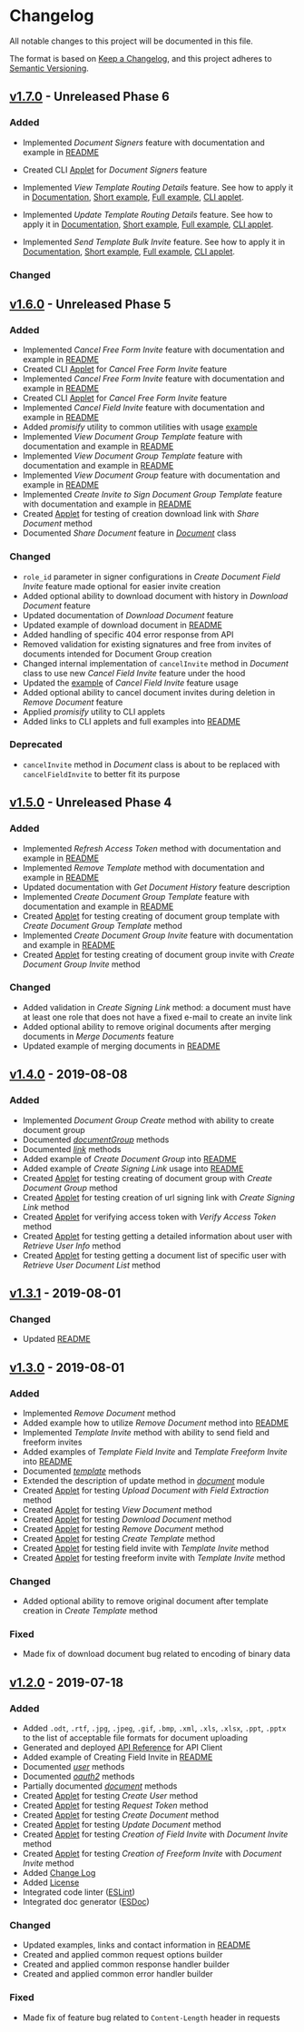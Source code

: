 # Changelog

All notable changes to this project will be documented in this file.

The format is based on [Keep a Changelog](https://keepachangelog.com/en/1.0.0/),
and this project adheres to [Semantic Versioning](https://semver.org/spec/v2.0.0.html).

## [v1.7.0] - Unreleased Phase 6

### Added
- Implemented *Document Signers* feature with documentation and example in [README](https://github.com/signnow/SignNowNodeSDK/blob/master/README.md#document-signers)
- Created CLI [Applet](https://github.com/signnow/SignNowNodeSDK/blob/master/bin/signers-list.js) for *Document Signers* feature

- Implemented *View Template Routing Details* feature. See how to apply it in [Documentation](https://signnow.github.io/SignNowNodeSDK/class/lib/template/index.js~Template.html#static-method-getRoutingDetails), [Short example](https://github.com/signnow/SignNowNodeSDK/blob/master/README.md#routing-details), [Full example](https://github.com/signnow/SignNowNodeSDK/blob/master/samples/snippets/getRoutingDetails.js), [CLI applet](https://github.com/signnow/SignNowNodeSDK/blob/master/bin/routing-details.js).
- Implemented *Update Template Routing Details* feature. See how to apply it in [Documentation](https://signnow.github.io/SignNowNodeSDK/class/lib/template/index.js~Template.html#static-method-updateRoutingDetails), [Short example](https://github.com/signnow/SignNowNodeSDK/blob/master/README.md#update-routing-details), [Full example](https://github.com/signnow/SignNowNodeSDK/blob/master/samples/snippets/updateTemplateRoutingDetails.js), [CLI applet](https://github.com/signnow/SignNowNodeSDK/blob/master/bin/update-routing-details.js).
- Implemented *Send Template Bulk Invite* feature. See how to apply it in [Documentation](https://signnow.github.io/SignNowNodeSDK/class/lib/template/index.js~Template.html#static-method-bulkInvite), [Short example](https://github.com/signnow/SignNowNodeSDK/blob/master/README.md#bulk-invite), [Full example](https://github.com/signnow/SignNowNodeSDK/blob/master/samples/snippets/sendTemplateBulkInvite.js), [CLI applet](https://github.com/signnow/SignNowNodeSDK/blob/master/bin/bulk-invite.js).

### Changed

## [v1.6.0] - Unreleased Phase 5

### Added
- Implemented *Cancel Free Form Invite* feature with documentation and example in [README](https://github.com/signnow/SignNowNodeSDK/blob/master/README.md#cancel-freeform-invite)
- Created CLI [Applet](https://github.com/signnow/SignNowNodeSDK/blob/master/bin/cancel-freeform-invite.js) for *Cancel Free Form Invite* feature
- Implemented *Cancel Free Form Invite* feature with documentation and example in [README](https://github.com/signnow/SignNowNodeSDK/blob/master/README.md#cancel-freeform-invite)
- Created CLI [Applet](https://github.com/signnow/SignNowNodeSDK/blob/master/bin/cancel-freeform-invite.js) for *Cancel Free Form Invite* feature
- Implemented *Cancel Field Invite* feature with documentation and example in [README](https://github.com/signnow/SignNowNodeSDK/blob/master/README.md#cancel-field-invite)
- Added *promisify* utility to common utilities with usage [example](https://github.com/signnow/SignNowNodeSDK/blob/master/README.md#promisify)
- Implemented *View Document Group Template* feature with documentation and example in [README](https://github.com/signnow/SignNowNodeSDK/blob/master/README.md#view-documentgroup-template)
- Implemented *View Document Group Template* feature with documentation and example in [README](https://github.com/signnow/SignNowNodeSDK/blob/master/README.md#view-documentgroup-template)
- Implemented *View Document Group* feature with documentation and example in [README](https://github.com/signnow/SignNowNodeSDK/blob/master/README.md#view-document-group)
- Implemented *Create Invite to Sign Document Group Template* feature with documentation and example in [README](https://github.com/signnow/SignNowNodeSDK/blob/master/README.md#invite-documentgroup-template)
- Created [Applet](https://github.com/signnow/SignNowNodeSDK/blob/master/bin/share-document.js) for testing of creation download link with *Share Document* method
- Documented *Share Document* feature in [*Document*](https://signnow.github.io/SignNowNodeSDK/class/lib/document.js~Document.html) class

### Changed

- `role_id` parameter in signer configurations in *Create Document Field Invite* feature made optional for easier invite creation
- Added optional ability to download document with history in *Download Document* feature
- Updated documentation of *Download Document* feature
- Updated example of download document in [README](https://github.com/signnow/SignNowNodeSDK/blob/master/README.md#download-document)
- Added handling of specific 404 error response from API
- Removed validation for existing signatures and free from invites of documents intended for Document Group creation
- Changed internal implementation of `cancelInvite` method in *Document* class to use new *Cancel Field Invite* feature under the hood
- Updated the [example](https://github.com/signnow/SignNowNodeSDK/blob/master/README.md#cancel-field-invite) of *Cancel Field Invite* feature usage
- Added optional ability to cancel document invites during deletion in *Remove Document* feature
- Applied *promisify* utility to CLI applets
- Added links to CLI applets and full examples into [README](https://github.com/signnow/SignNowNodeSDK/blob/master/README.md)

### Deprecated

- `cancelInvite` method in *Document* class is about to be replaced with `cancelFieldInvite` to better fit its purpose

## [v1.5.0] - Unreleased Phase 4

### Added

- Implemented *Refresh Access Token* method with documentation and example in [README](https://github.com/signnow/SignNowNodeSDK/blob/master/README.md#refresh-token)
- Implemented *Remove Template* method with documentation and example in [README](https://github.com/signnow/SignNowNodeSDK/blob/master/README.md#remove-template)
- Updated documentation with *Get Document History* feature description
- Implemented *Create Document Group Template* feature with documentation and example in [README](https://github.com/signnow/SignNowNodeSDK/blob/master/README.md#create-document-group-template)
- Created [Applet](https://github.com/signnow/SignNowNodeSDK/blob/master/bin/create-document-group-template.js) for testing creating of document group template with *Create Document Group Template* method
- Implemented *Create Document Group Invite* feature with documentation and example in [README](https://github.com/signnow/SignNowNodeSDK/blob/master/README.md#document-group-invite)
- Created [Applet](https://github.com/signnow/SignNowNodeSDK/blob/master/bin/document-group-invite.js) for testing creating of document group invite with *Create Document Group Invite* method

### Changed

- Added validation in *Create Signing Link* method: a document must have at least one role that does not have a fixed e-mail to create an invite link
- Added optional ability to remove original documents after merging documents in *Merge Documents* feature
- Updated example of merging documents in [README](https://github.com/signnow/SignNowNodeSDK/blob/master/README.md#merge-documents)

## [v1.4.0] - 2019-08-08

### Added

- Implemented *Document Group Create* method with ability to create document group
- Documented [*documentGroup*](https://signnow.github.io/SignNowNodeSDK/class/lib/documentGroup.js~DocumentGroup.html) methods
- Documented [*link*](https://signnow.github.io/SignNowNodeSDK/class/lib/link.js~Link.html) methods
- Added example of *Create Document Group* into [README](https://github.com/signnow/SignNowNodeSDK/blob/master/README.md#create-document-group)
- Added example of *Create Signing Link* usage into [README](https://github.com/signnow/SignNowNodeSDK/blob/master/README.md#create-signing-link)
- Created [Applet](https://github.com/signnow/SignNowNodeSDK/blob/master/bin/create-document-group.js) for testing creating of document group with *Create Document Group* method
- Created [Applet](https://github.com/signnow/SignNowNodeSDK/blob/master/bin/create-signing-link.js) for testing creation of url signing link with *Create Signing Link* method
- Created [Applet](https://github.com/signnow/SignNowNodeSDK/blob/master/bin/verify-access-token.js) for verifying access token with *Verify Access Token* method
- Created [Applet](https://github.com/signnow/SignNowNodeSDK/blob/master/bin/user-info.js) for testing getting a detailed information about user with *Retrieve User Info* method
- Created [Applet](https://github.com/signnow/SignNowNodeSDK/blob/master/bin/document-list.js) for testing getting a document list of specific user with *Retrieve User Document List* method

## [v1.3.1] - 2019-08-01

### Changed

- Updated [README](https://github.com/signnow/SignNowNodeSDK/blob/master/README.md)

## [v1.3.0] - 2019-08-01

### Added

- Implemented *Remove Document* method
- Added example how to utilize *Remove Document* method into [README](https://github.com/signnow/SignNowNodeSDK/blob/master/README.md#remove-document)
- Implemented *Template Invite* method with ability to send field and freeform invites
- Added examples of *Template Field Invite* and *Template Freeform Invite* into [README](https://github.com/signnow/SignNowNodeSDK/blob/master/README.md#template-field-invite)
- Documented [*template*](https://signnow.github.io/SignNowNodeSDK/class/lib/template.js~Template.html) methods
- Extended the description of update method in [*document*](https://signnow.github.io/SignNowNodeSDK/class/lib/document.js~Document.html) module
- Created [Applet](https://github.com/signnow/SignNowNodeSDK/blob/master/bin/extract-fields.js) for testing *Upload Document with Field Extraction* method
- Created [Applet](https://github.com/signnow/SignNowNodeSDK/blob/master/bin/view-document.js) for testing *View Document* method
- Created [Applet](https://github.com/signnow/SignNowNodeSDK/blob/master/bin/download-document.js) for testing *Download Document* method
- Created [Applet](https://github.com/signnow/SignNowNodeSDK/blob/master/bin/remove-document.js) for testing *Remove Document* method
- Created [Applet](https://github.com/signnow/SignNowNodeSDK/blob/master/bin/create-template.js) for testing *Create Template* method
- Created [Applet](https://github.com/signnow/SignNowNodeSDK/blob/master/bin/template-field-invite.js) for testing field invite with *Template Invite* method
- Created [Applet](https://github.com/signnow/SignNowNodeSDK/blob/master/bin/template-freeform-invite.js) for testing freeform invite with *Template Invite* method

### Changed

- Added optional ability to remove original document after template creation in *Create Template* method

### Fixed

- Made fix of download document bug related to encoding of binary data

## [v1.2.0] - 2019-07-18

### Added

- Added `.odt`, `.rtf`, `.jpg`, `.jpeg`, `.gif`, `.bmp`, `.xml`, `.xls`, `.xlsx`, `.ppt`, `.pptx` to the list of acceptable file formats for document uploading
- Generated and deployed [API Reference](https://signnow.github.io/SignNowNodeSDK/) for API Client
- Added example of Creating Field Invite in [README](https://github.com/signnow/SignNowNodeSDK/blob/master/README.md)
- Documented [*user*](https://signnow.github.io/SignNowNodeSDK/class/lib/user.js~User.html) methods
- Documented [*oauth2*](https://signnow.github.io/SignNowNodeSDK/class/lib/oauth2.js~OAuth2.html) methods
- Partially documented [*document*](https://signnow.github.io/SignNowNodeSDK/class/lib/document.js~Document.html) methods
- Created [Applet](https://github.com/signnow/SignNowNodeSDK/blob/master/bin/create-user.js) for testing *Create User* method
- Created [Applet](https://github.com/signnow/SignNowNodeSDK/blob/master/bin/get-access-token.js) for testing *Request Token* method
- Created [Applet](https://github.com/signnow/SignNowNodeSDK/blob/master/bin/create-document.js) for testing *Create Document* method
- Created [Applet](https://github.com/signnow/SignNowNodeSDK/blob/master/bin/update-document.js) for testing *Update Document* method
- Created [Applet](https://github.com/signnow/SignNowNodeSDK/blob/master/bin/create-field-invite.js) for testing *Creation of Field Invite* with *Document Invite* method
- Created [Applet](https://github.com/signnow/SignNowNodeSDK/blob/master/bin/create-freeform-invite.js) for testing *Creation of Freeform Invite* with *Document Invite* method
- Added [Change Log](https://github.com/signnow/SignNowNodeSDK/blob/master/CHANGELOG.md)
- Added [License](https://github.com/signnow/SignNowNodeSDK/blob/master/LICENSE.md)
- Integrated code linter ([ESLint](https://eslint.org/))
- Integrated doc generator ([ESDoc](https://esdoc.org/))

### Changed

- Updated examples, links and contact information in [README](https://github.com/signnow/SignNowNodeSDK/blob/master/README.md)
- Created and applied common request options builder
- Created and applied common response handler builder
- Created and applied common error handler builder

### Fixed

- Made fix of feature bug related to `Content-Length` header in requests

[v1.7.0]: https://github.com/signnow/SignNowNodeSDK/compare/v1.6.0...HEAD
[v1.6.0]: https://github.com/signnow/SignNowNodeSDK/compare/v1.5.0...v1.6.0
[v1.5.0]: https://github.com/signnow/SignNowNodeSDK/compare/v1.4.0...v1.5.0
[v1.4.0]: https://github.com/signnow/SignNowNodeSDK/compare/v1.3.1...v1.4.0
[v1.3.1]: https://github.com/signnow/SignNowNodeSDK/compare/v1.3.0...v1.3.1
[v1.3.0]: https://github.com/signnow/SignNowNodeSDK/compare/v1.2.0...v1.3.0
[v1.2.0]: https://github.com/signnow/SignNowNodeSDK/compare/v1.1.4...v1.2.0
